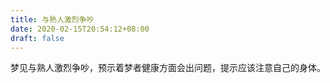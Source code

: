 ```yaml
---
title: 与熟人激烈争吵
date: 2020-02-15T20:54:12+08:00
draft: false
---
```


梦见与熟人激烈争吵，预示着梦者健康方面会出问题，提示应该注意自己的身体。

